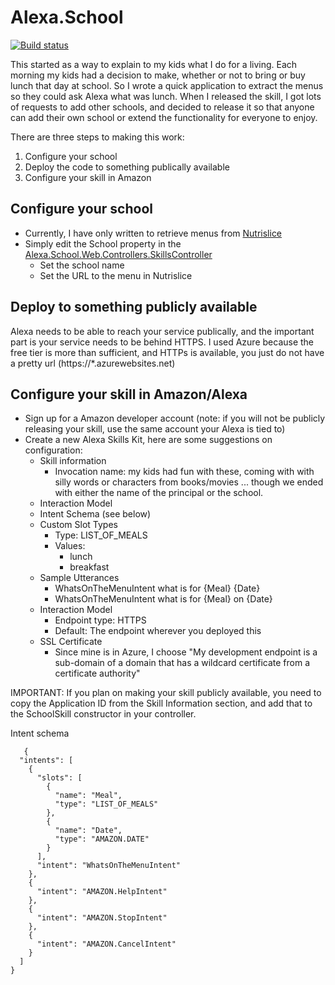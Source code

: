 # Alexa.School
[![Build status](https://ci.appveyor.com/api/projects/status/a5roybe8vrbrpyw7/branch/master?svg=true)](https://ci.appveyor.com/project/unaware1224/alexa-school/branch/master)

This started as a way to explain to my kids what I do for a living. Each morning my kids had a decision to make, whether or not to bring or buy lunch that day at school.  So I wrote a quick application to extract the menus so they could ask Alexa what was lunch.  When I released the skill, I got lots of requests to add other schools, and decided to release it so that anyone can add their own school or extend the functionality for everyone to enjoy.

There are three steps to making this work:
 1. Configure your school
 2. Deploy the code to something publically available
 3. Configure your skill in Amazon
 
## Configure your school
 - Currently, I have only written to retrieve menus from [Nutrislice](http://www.nutrislice.com/)
 - Simply edit the School property in the [Alexa.School.Web.Controllers.SkillsController](https://github.com/unaware1224/Alexa.School/blob/master/Alexa.School.Web/Controllers/SkillsController.cs#L22-L28)
   - Set the school name
   - Set the URL to the menu in Nutrislice

## Deploy to something publicly available
Alexa needs to be able to reach your service publically, and the important part is your service needs to be behind HTTPS.  I used Azure because the free tier is more than sufficient, and HTTPs is available, you just do not have a pretty url (https://*.azurewebsites.net)

## Configure your skill in Amazon/Alexa
 - Sign up for a Amazon developer account (note: if you will not be publicly releasing your skill, use the same account your Alexa is tied to)
 - Create a new Alexa Skills Kit, here are some suggestions on configuration:
   - Skill information
     - Invocation name: my kids had fun with these, coming with with silly words or characters from books/movies ... though we ended with either the name of the principal or the school.
   - Interaction Model
    - Intent Schema (see below)
    - Custom Slot Types
      - Type: LIST_OF_MEALS
       - Values: 
         - lunch
         - breakfast
   - Sample Utterances
     - WhatsOnTheMenuIntent what is for {Meal} {Date}
     - WhatsOnTheMenuIntent what is for {Meal} on {Date}
   - Interaction Model
     - Endpoint type: HTTPS
     - Default: The endpoint wherever you deployed this
   - SSL Certificate
     - Since mine is in Azure, I choose "My development endpoint is a sub-domain of a domain that has a wildcard certificate from a certificate authority"
    

IMPORTANT: If you plan on making your skill publicly available, you need to copy the Application ID from the Skill Information section, and add that to the SchoolSkill constructor in your controller.

Intent schema
```
   {
  "intents": [
    {
      "slots": [
        {
          "name": "Meal",
          "type": "LIST_OF_MEALS"
        },
        {
          "name": "Date",
          "type": "AMAZON.DATE"
        }
      ],
      "intent": "WhatsOnTheMenuIntent"
    },
    {
      "intent": "AMAZON.HelpIntent"
    },
    {
      "intent": "AMAZON.StopIntent"
    },
    {
      "intent": "AMAZON.CancelIntent"
    }
  ]
}
```
